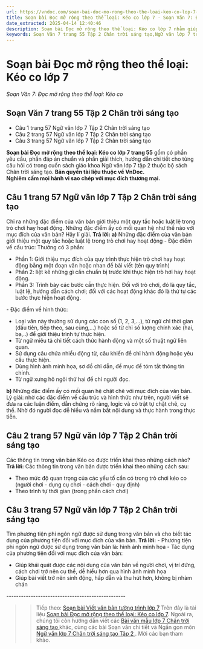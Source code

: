 ```yaml
---
url: https://vndoc.com/soan-bai-doc-mo-rong-theo-the-loai-keo-co-lop-7-287291
title: Soạn bài Đọc mở rộng theo thể loại: Kéo co lớp 7 - Soạn Văn 7: Đọc mở rộng theo thể loại: Kéo co - VnDoc.com
date_extracted: 2025-04-14 12:40:46
description: Soạn bài Đọc mở rộng theo thể loại: Kéo co lớp 7 nhằm giúp các em HS đạt kết quả tốt trong quá trình làm bài tập và học tập môn Ngữ văn lớp 7 sách Chân trời sáng tạo.
keywords: Soạn Văn 7 trang 55 Tập 2 Chân trời sáng tạo,Ngữ văn lớp 7 trang 55 Tập 2 Chân trời sáng tạo,Soạn bài Đọc mở rộng theo thể loại Kéo co lớp 7,Đọc mở rộng theo thể loại Kéo co,Đọc mở rộng theo thể loại Kéo co trang 55,soạn bài Đọc mở rộng theo thể loại Kéo co,soạn Đọc mở rộng theo thể loại Kéo co,soạn văn 7 Đọc mở rộng theo thể loại Kéo co,soạn ngữ văn 7 Đọc mở rộng theo thể loại Kéo co
---
```


# Soạn bài Đọc mở rộng theo thể loại: Kéo co lớp 7
 _Soạn Văn 7: Đọc mở rộng theo thể loại: Kéo co_
## **Soạn Văn 7 trang 55 Tập 2 Chân trời sáng tạo**
  * Câu 1 trang 57 Ngữ văn lớp 7 Tập 2 Chân trời sáng tạo 
  * Câu 2 trang 57 Ngữ văn lớp 7 Tập 2 Chân trời sáng tạo 
  * Câu 3 trang 57 Ngữ văn lớp 7 Tập 2 Chân trời sáng tạo 

**Soạn bài Đọc mở rộng theo thể loại: Kéo co lớp 7 trang 55** gồm có phần yêu cầu, phần đáp án chuẩn và phần giải thích, hướng dẫn chi tiết cho từng câu hỏi có trong cuốn  sách giáo khoa Ngữ văn lớp 7 tập 2 thuộc bộ sách Chân trời sáng tạo.
**Bản quyền tài liệu thuộc về VnDoc.  
Nghiêm cấm mọi hành vi sao chép với mục đích thương mại.**
## **Câu 1 trang 57 Ngữ văn lớp 7 Tập 2 Chân trời sáng tạo**
Chỉ ra những đặc điểm của văn bản giới thiệu một quy tắc hoặc luật lệ trong trò chơi hay hoạt động. Những đặc điểm ấy có mối quan hệ như thế nào với mục đích của văn bản? Hãy lí giải.
**Trả lời:**
**a\)** Những đặc điểm của văn bản giới thiệu một quy tắc hoặc luật lệ trong trò chơi hay hoạt động
\- Đặc điểm về cấu trúc: Thường có 3 phần:
  * Phần 1: Giới thiệu mục đích của quy trình thực hiện trò chơi hay hoạt động bằng một đoạn văn hoặc nhan đề bài viết \(tên quy trình\)
  * Phần 2: liệt kê những gì cần chuẩn bị trước khi thực hiện trò hơi hay hoạt động.
  * Phần 3: Trình bày các bước cần thực hiện. Đối với trò chơi, đó là quy tắc, luật lệ, hướng dẫn cách chơi; đối với các hoạt động khác đó là thứ tự các bước thực hiện hoạt động.

\- Đặc điểm về hình thức:
  * Loại văn này thường sử dụng các con số \(1, 2, 3,...\), từ ngữ chỉ thời gian \(đầu tiên, tiếp theo, sau cùng,...\) hoặc số từ chỉ số lượng chính xác \(hai, ba,..\) để giới thiệu trình tự thực hiện.
  * Từ ngữ miêu tả chi tiết cách thức hành động và một số thuật ngữ liên quan.
  * Sử dụng câu chứa nhiều động từ, câu khiến để chỉ hành động hoặc yêu cầu thực hiện.
  * Dùng hình ảnh minh họa, sơ đồ chỉ dẫn, đề mục để tóm tắt thông tin chính.
  * Từ ngữ xưng hô ngôi thứ hai để chỉ người đọc.

**b\)** Những đặc điểm ấy có mối quan hệ chặt chẽ với mục đích của văn bản.
Lý giải: nhờ các đặc điểm về cấu trúc và hình thức như trên, người viết sẽ đưa ra các luận điểm, dẫn chứng rõ ràng, logic và có trật tự chặt chẽ, cụ thể. Nhờ đó người đọc dễ hiểu và nắm bắt nội dung và thực hành trong thực tiễn.
## **Câu 2 trang 57 Ngữ văn lớp 7 Tập 2 Chân trời sáng tạo**
Các thông tin trong văn bản Kéo co được triển khai theo những cách nào?
**Trả lời:**
Các thông tin trong văn bản được triển khai theo những cách sau:
  * Theo mức độ quan trọng của các yếu tố cần có trong trò chơi kéo co \(người chơi - dụng cụ chơi - cách chơi - quy định\)
  * Theo trình tự thời gian \(trong phần cách chơi\)

## **Câu 3 trang 57 Ngữ văn lớp 7 Tập 2 Chân trời sáng tạo**
Tìm phương tiện phi ngôn ngữ được sử dụng trong văn bản và cho biết tác dụng của phương tiện đối với mục đích của văn bản.
**Trả lời:**
\- Phương tiện phi ngôn ngữ được sử dụng trong văn bản là: hình ảnh minh họa
\- Tác dụng của phương tiện đối với mục đích của văn bản:
  * Giúp khái quát được các nội dung của văn bản về người chơi, vị trí đứng, cách chơi trở nên cụ thể, dễ hiểu hơn qua hình ảnh minh họa
  * Giúp bài viết trở nên sinh động, hấp dẫn và thu hút hơn, không bị nhàm chán

\-------------------------------------------------
>> Tiếp theo: [Soạn bài Viết văn bản tường trình lớp 7](<https://vndoc.com/soan-bai-viet-van-ban-tuong-trinh-lop-7-trang-57-chan-troi-sang-tao-287296>)
Trên đây là tài liệu [Soạn bài Đọc mở rộng theo thể loại: Kéo co lớp 7](<https://vndoc.com/soan-bai-doc-mo-rong-theo-the-loai-keo-co-lop-7-287291>). Ngoài ra, chúng tôi còn hướng dẫn viết các [ Bài văn mẫu lớp 7 Chân trời sáng tạo ](<https://vndoc.com/van-mau-lop-7ctst>) khác, cùng các bài Soạn văn chi tiết và Ngắn gọn môn [ Ngữ văn lớp 7 Chân trời sáng tạo Tập 2 ](<https://vndoc.com/ngu-van-7-ctst-tap2>) . Mời các bạn tham khảo.
